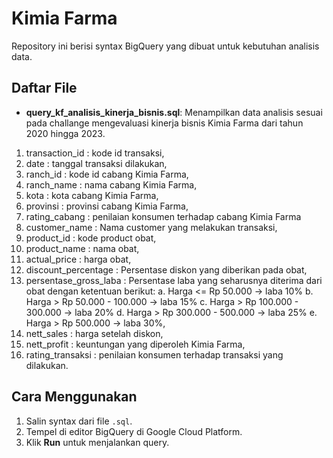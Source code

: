 # Kimia Farma

Repository ini berisi syntax BigQuery yang dibuat untuk kebutuhan analisis data.

## Daftar File
- **query_kf_analisis_kinerja_bisnis.sql**: Menampilkan data analisis sesuai pada challange mengevaluasi kinerja bisnis Kimia Farma dari tahun 2020 hingga 2023.
1.  transaction_id : kode id transaksi, 
2.  date : tanggal transaksi dilakukan, 
3.  ranch_id : kode id cabang Kimia Farma, 
4.  ranch_name : nama cabang Kimia Farma, 
5.  kota : kota cabang Kimia Farma,
6.  provinsi : provinsi cabang Kimia Farma,
7.  rating_cabang : penilaian konsumen terhadap cabang Kimia Farma
8.  customer_name : Nama customer yang melakukan transaksi,
9.  product_id : kode product obat,
10. product_name : nama obat,
11. actual_price : harga obat,
12. discount_percentage : Persentase diskon yang diberikan pada obat,
13. persentase_gross_laba : Persentase laba yang seharusnya diterima dari obat dengan ketentuan berikut:
     a.     Harga <= Rp 50.000 -> laba 10%
     b.     Harga > Rp 50.000 - 100.000 -> laba 15%
     c.     Harga > Rp 100.000 - 300.000 -> laba 20%
     d.     Harga > Rp 300.000 - 500.000 -> laba 25%
     e.     Harga > Rp 500.000 -> laba 30%,
14.  nett_sales : harga setelah diskon,
15.  nett_profit : keuntungan yang diperoleh Kimia Farma,
16.  rating_transaksi : penilaian konsumen terhadap transaksi yang dilakukan.

## Cara Menggunakan
1. Salin syntax dari file `.sql`.
2. Tempel di editor BigQuery di Google Cloud Platform.
3. Klik **Run** untuk menjalankan query.
